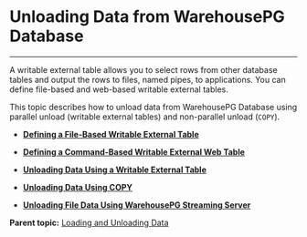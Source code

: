 # Unloading Data from WarehousePG Database
---

A writable external table allows you to select rows from other database tables and output the rows to files, named pipes, to applications. You can define file-based and web-based writable external tables.

This topic describes how to unload data from WarehousePG Database using parallel unload \(writable external tables\) and non-parallel unload \(`COPY`\).

-   **[Defining a File-Based Writable External Table](../../load/topics/g-defining-a-file-based-writable-external-table.html)**  

-   **[Defining a Command-Based Writable External Web Table](../../load/topics/g-defining-a-command-based-writable-external-web-table.html)**  

-   **[Unloading Data Using a Writable External Table](../../load/topics/g-unloading-data-using-a-writable-external-table.html)**  

-   **[Unloading Data Using COPY](../../load/topics/g-unloading-data-using-copy.html)**  

-   **[Unloading File Data Using WarehousePG Streaming Server](../../load/topics/g-unloading-data-using-gpss.html)**


**Parent topic:** [Loading and Unloading Data](../../load/topics/g-loading-and-unloading-data.html)

